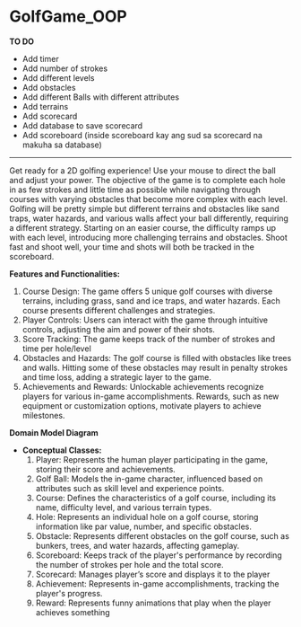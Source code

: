 # GolfGame_OOP

**TO DO**
- Add timer
- Add number of strokes
- Add different levels
- Add obstacles
- Add different Balls with different attributes
- Add terrains
- Add scorecard
- Add database to save scorecard
- Add scoreboard (inside scoreboard kay ang sud sa scorecard na makuha sa database)



-----------------------------------------------------------------------------------------------


Get ready for a 2D golfing experience! Use your mouse to direct the ball and adjust your power. The objective of the game is to complete each hole in as few strokes and little time as possible while navigating through courses with varying obstacles that become more complex with each level.
Golfing will be pretty simple but different terrains and obstacles like sand traps, water hazards, and various walls affect your ball differently, requiring a different strategy. Starting on an easier course, the difficulty ramps up with each level, introducing more challenging terrains and obstacles.
Shoot fast and shoot well, your time and shots will both be tracked in the scoreboard.

**Features and Functionalities:**
1. Course Design: The game offers 5 unique golf courses with diverse terrains, including grass, sand and ice traps, and water hazards. Each course presents different challenges and strategies.
2. Player Controls: Users can interact with the game through intuitive controls, adjusting the aim and power of their shots.
3. Score Tracking: The game keeps track of the number of strokes and time per hole/level
4. Obstacles and Hazards: The golf course is filled with obstacles like trees and walls. Hitting some of these obstacles may result in penalty strokes and time loss, adding a strategic layer to the game.
5. Achievements and Rewards: Unlockable achievements recognize players for various in-game accomplishments. Rewards, such as new equipment or customization options, motivate players to achieve milestones.

**Domain Model Diagram**
- **Conceptual Classes:**
  1. Player: Represents the human player participating in the game, storing their score and achievements.
  2. Golf Ball: Models the in-game character, influenced based on attributes such as skill level and experience points.
  3. Course: Defines the characteristics of a golf course, including its name, difficulty level, and various terrain types.
  4. Hole: Represents an individual hole on a golf course, storing information like par value, number, and specific obstacles.
  5. Obstacle: Represents different obstacles on the golf course, such as bunkers, trees, and water hazards, affecting gameplay.
  6. Scoreboard: Keeps track of the player's performance by recording the number of strokes per hole and the total score.
  7. Scorecard: Manages player’s score and displays it to the player
  8. Achievement: Represents in-game accomplishments, tracking the player's progress.
  9. Reward: Represents funny animations that play when the player achieves something


